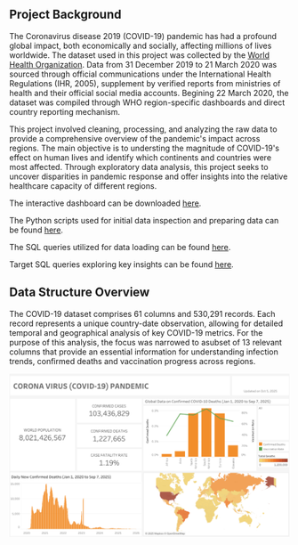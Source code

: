 ## Project Background
The Coronavirus disease 2019 (COVID-19) pandemic has had a profound global impact, both economically and socially, affecting millions of lives worldwide. The dataset used in this project was collected by the [World Health Organization](https://ourworldindata.org/covid-deaths). Data from 31 December 2019 to 21 March 2020 was sourced through official communications under the International Health Regulations (IHR, 2005), supplement by verified reports from ministries of health and their official social media accounts. Begining 22 March 2020, the dataset was compiled through WHO region-specific dashboards and direct country reporting mechanism. 

This project involved cleaning, processing, and analyzing the raw data to provide a comprehensive overview of the pandemic's impact across regions. The main objective is to understing the magnitude of COVID-19's effect on human lives and identify which continents and countries were most affected. Through exploratory data analysis, this project seeks to uncover disparities in pandemic response and offer insights into the relative healthcare capacity of different regions.

The interactive dashboard can be downloaded [here](https://public.tableau.com/app/profile/anh.ng5326/viz/Book2_17563327591560/Dashboard3).

The Python scripts used for initial data inspection and preparing data can be found [here](https://github.com/hna778/SQL-Porfoio/blob/main/Covid19/covid19_InitialCheck.ipynb).

The SQL queries utilized for data loading can be found [here](https://github.com/hna778/SQL-Porfoio/blob/main/Covid19/covid19_Loading.sql).

Target SQL queries exploring key insights can be found [here](https://github.com/hna778/SQL-Porfoio/blob/main/Covid19/covid19_EDA.sql).

## Data Structure Overview
The COVID-19 dataset comprises 61 columns and 530,291 records. Each record represents a unique country-date observation, allowing for detailed temporal and geographical analysis of key COVID-19 metrics. For the purpose of this analysis, the focus was narrowed to asubset of 13 relevant columns that provide an essential information for understanding infection trends, confirmed deaths and vaccination progress across regions. 

![Dashboard](https://github.com/hna778/SQL-Porfoio/blob/main/Covid19/covid19_Visualization.png)
